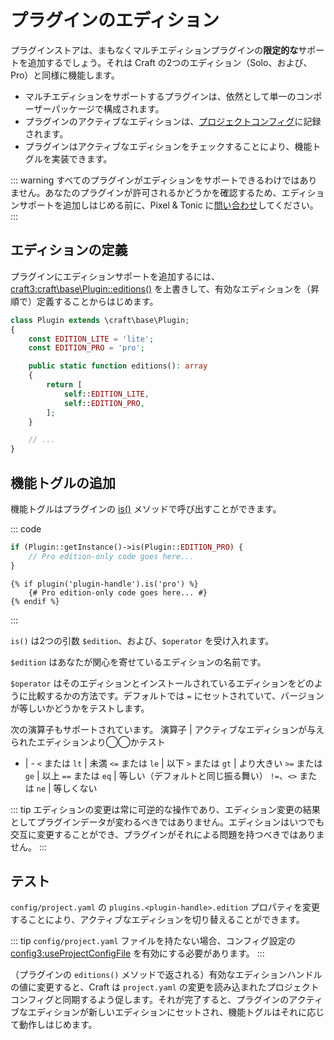 # プラグインのエディション

プラグインストアは、まもなくマルチエディションプラグインの**限定的な**サポートを追加するでしょう。それは Craft の2つのエディション（Solo、および、Pro）と同様に機能します。

- マルチエディションをサポートするプラグインは、依然として単一のコンポーザーパッケージで構成されます。
- プラグインのアクティブなエディションは、[プロジェクトコンフィグ](../project-config.md)に記録されます。
- プラグインはアクティブなエディションをチェックすることにより、機能トグルを実装できます。

::: warning
すべてのプラグインがエディションをサポートできるわけではありません。あなたのプラグインが許可されるかどうかを確認するため、エディションサポートを追加しはじめる前に、Pixel & Tonic に[問い合わせ](https://craftcms.com/contact)してください。
:::

## エディションの定義

プラグインにエディションサポートを追加するには、<craft3:craft\base\Plugin::editions()> を上書きして、有効なエディションを（昇順で）定義することからはじめます。

```php
class Plugin extends \craft\base\Plugin;
{
    const EDITION_LITE = 'lite';
    const EDITION_PRO = 'pro';

    public static function editions(): array
    {
        return [
            self::EDITION_LITE,
            self::EDITION_PRO,
        ];
    }

    // ...
}
```

## 機能トグルの追加

機能トグルはプラグインの [is()](craft3:craft\base\Plugin::is()) メソッドで呼び出すことができます。

::: code

```php
if (Plugin::getInstance()->is(Plugin::EDITION_PRO) {
    // Pro edition-only code goes here...
}
```

```twig
{% if plugin('plugin-handle').is('pro') %}
    {# Pro edition-only code goes here... #}
{% endif %}
```

:::

`is()` は2つの引数 `$edition`、および、`$operator` を受け入れます。

`$edition` はあなたが関心を寄せているエディションの名前です。

`$operator` はそのエディションとインストールされているエディションをどのように比較するかの方法です。デフォルトでは `=` にセットされていて、バージョンが等しいかどうかをテストします。

次の演算子もサポートされています。
演算子 | アクティブなエディションが与えられたエディションより◯◯かテスト
- | - `<` または `lt` | 未満 `<=` または `le` | 以下 `>` または `gt` | より大きい `>=` または `ge` | 以上 `==` または `eq` | 等しい（デフォルトと同じ振る舞い） `!=`、`<>` または `ne` | 等しくない

::: tip
エディションの変更は常に可逆的な操作であり、エディション変更の結果としてプラグインデータが変わるべきではありません。エディションはいつでも交互に変更することができ、プラグインがそれによる問題を持つべきではありません。
:::

## テスト

`config/project.yaml` の `plugins.<plugin-handle>.edition` プロパティを変更することにより、アクティブなエディションを切り替えることができます。

::: tip
`config/project.yaml` ファイルを持たない場合、コンフィグ設定の <config3:useProjectConfigFile> を有効にする必要があります。
:::

（プラグインの `editions()` メソッドで返される）有効なエディションハンドルの値に変更すると、Craft は `project.yaml` の変更を読み込まれたプロジェクトコンフィグと同期するよう促します。それが完了すると、プラグインのアクティブなエディションが新しいエディションにセットされ、機能トグルはそれに応じて動作しはじめます。
